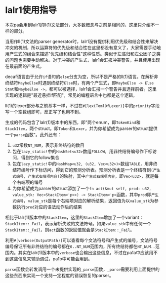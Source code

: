 # lalr1使用指导

本次pa会用到lalr1的ll(1)文法部分，大多数概念与之前是相同的，这里只介绍不一样的部分。

当用作ll(1)文法的parser generator时，lalr1没有提供利用优先级和结合性来解决冲突的机制，所以运算符的优先级和结合性在这里都没有意义了，大家需要手动地用产生式的组合来描述"优先级和结合性"这种性质。类似于左递归和左公因子之类的问题也需要手动解决。对于冲突的产生式，lalr1会汇报冲突警告，并且使用出现在最前面的产生式。

decaf语言由于允许`if`语句的`else`分支为空，所以不是严格的ll(1)语言。在解析非终结符`MaybeElse`时遇到终结符`Else`时，有两个产生式，即`MaybeElse -> Else Stmt`和`MaybeElse ->`，都可以被选择，lalr1会汇报一个警告并且选择前者。这里实现的逻辑是"最近悬挂if匹配"，常见的编程语言中也都是这个逻辑。

ll(1)的lexer部分与之前基本一样，不过在`#[lex(TomlOfLexer)]`中的`priority`字段写一个空数组即可，反正写了也用不到。

生成的代码包含了lalr(1)版本中的东西，即"两个enum，即`TokenKind`和`StackItem`，两个struct，即`Token`和`Lexer`，并为你希望成为parser的struct提供一个`parse`函数"。此外还有：

1. `u32`常数`NT_NUM`，表示非终结符的数目
2. 包在`lazy_static!`中的`HashSet<u32>`数组`FOLLOW`，用非终结符编号作下标访问，得到它的follow集合
3. 包在`lazy_static!`中的`HashMap<u32, (u32, Vec<u32>)>`数组`TABLE`，用非终结符编号作下标访问，得到它的预测分析表。预测分析表是一个终结符到`(产生式编号, 产生式右端项内容)`的映射，其中`产生式右端项内容`，即`Vec<u32>`，就是每个右端项的编号
4. 为你希望成为parser的struct添加了一个`fn act(&mut self, prod: u32, value_stk: Vec<StackItem<'p>>) -> StackItem<'p>`函数，其中`prod`即`产生式编号`，`value_stk`是每个右端项对应的解析结果，返回值为以`value_stk`为参数执行`prod`对应的语法动作后的结果

相比于lalr(1)版本中的`StackItem`，这里的`StackItem`增加了一个variant：`StackItem::_Fail`，表示解析失败的文法符号。如果`value_stk`中有任何一个`StackItem::_Fail`，则`act`函数的返回值就会是`StackItem::_Fail`。

利用`#[verbose(OutputPath)]`可以查看每个文法符号和产生式的编号，文法符号编号保证所有非终结符的编号都在`0..NT_NUM`范围内，所有终结符都在`NT_NUM..`范围内。其实在lalr(1)版本中的`verbose`也会输出这些信息，不过在pa1a中应该用不到这些信息来辅助调试，pa1b中可能会用到。

`parse`函数会转发调用一个未提供实现的`_parse`函数，`_parse`需要利用上面提供的这些东西来实现一个支持一定程度的错误恢复的parser。
